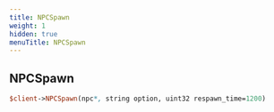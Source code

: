 ```yaml
---
title: NPCSpawn
weight: 1
hidden: true
menuTitle: NPCSpawn
---
```

## NPCSpawn
```perl
$client->NPCSpawn(npc*, string option, uint32 respawn_time=1200)
```